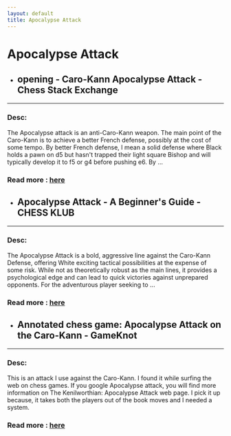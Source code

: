 ```yaml
---
layout: default
title: Apocalypse Attack
---
```

# Apocalypse Attack
- ## **opening - Caro-Kann Apocalypse Attack - Chess Stack Exchange** 

---
### Desc: 
 The Apocalypse attack is an anti-Caro-Kann weapon. The main point of the Caro-Kann is to achieve a better French defense, possibly at the cost of some tempo. By better French defense, I mean a solid defense where Black holds a pawn on d5 but hasn't trapped their light square Bishop and will typically develop it to f5 or g4 before pushing e6. By ... 
### Read more : [here](https://chess.stackexchange.com/questions/13819/caro-kann-apocalypse-attack) 
- ## **Apocalypse Attack - A Beginner's Guide - CHESS KLUB** 

---
### Desc: 
 The Apocalypse Attack is a bold, aggressive line against the Caro-Kann Defense, offering White exciting tactical possibilities at the expense of some risk. While not as theoretically robust as the main lines, it provides a psychological edge and can lead to quick victories against unprepared opponents. For the adventurous player seeking to ... 
### Read more : [here](https://chessklub.com/apocalypse-attack/) 
- ## **Annotated chess game: Apocalypse Attack on the Caro-Kann - GameKnot** 

---
### Desc: 
 This is an attack I use against the Caro-Kann. I found it while surfing the web on chess games. If you google Apocalypse attack, you will find more information on The Kenilworthian: Apocalypse Attack web page. I pick it up because, it takes both the players out of the book moves and I needed a system. 
### Read more : [here](https://gameknot.com/annotation.pl/apocalypse-attack-on-the-caro-kann?gm=16126) 


